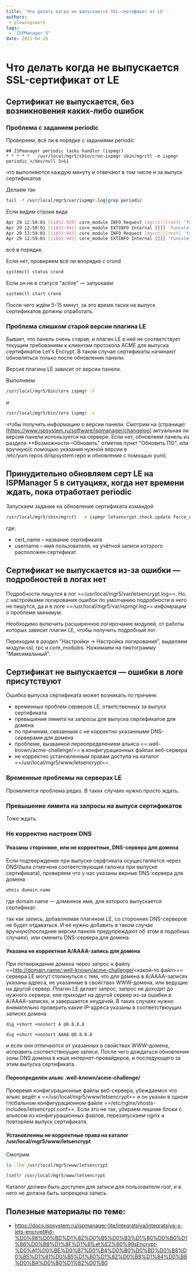 ```yaml
---
title: 'Что делать когда не выпускается SSL-сертификат от LE'
authors: 
 - glowingsword
tags:
 - 'ISPManager 5'
date: 2021-04-29
---
```

# Что делать когда не выпускается SSL-сертификат от LE

## Сертификат не выпускается, без возникновения каких-либо ошибок

### Проблема с заданием periodic

Проверяем, всё ли в порядке с заданиями periodic

```
## ISPmanager periodic tasks handler (ispmgr)
* * * * *	/usr/local/mgr5/sbin/cron-ispmgr sbin/mgrctl -m ispmgr periodic >/dev/null 2>&1
```
что выполняются каждую минуту и отвечают в том числе и за выпуск сертификатов

Делаем так

```bash
tail -f /usr/local/mgr5/var/ispmgr.log|grep periodic
```

Если видим строки вида 

```bash
Apr 29 12:58:01 [11852:939] core_module INFO Request [mgrctl][root] 'func=periodic&out=text'
Apr 29 12:58:01 [11852:941] core_module EXTINFO Internal [][] 'func=letsencrypt.periodic'
Apr 29 12:59:01 [11852:943] core_module INFO Request [mgrctl][root] 'func=periodic&out=text'
Apr 29 12:59:01 [11852:945] core_module EXTINFO Internal [][] 'func=letsencrypt.periodic'
```
всё в порядке. 

Если нет, проверяем всё ли впорядке с crond

```bash
systemctl status crond
```
Если он не в статусе "active" — запускаем

```bash
systemctl start crond
```

После чего ждём 5-15 минут, за это время таски на выпуск сертификатов должны отработать.

### Проблема слишком старой версии плагина LE

Бывает, что панель очень старая, и плагин LE в ней не соответствует текущим требованиям к клиентам протокола ACME для выпуска сертификатов Let's Encrypt. 
В таком случае сертификаты начинают обновляться только после обновления панели.

Версия плагина LE зависит от версии панели.

Выполняем 

```bash
/usr/local/mgr5/bin/core ispmgr -F
```
и

```bash
/usr/local/mgr5/bin/core ispmgr -v
```

чтобы получить информацию о версии панели. Смотрим на (странице)[https://www.ispsystem.ru/software/ispmanager/changelog] актуальная ли версия панели используется на сервере. Если нет, обновляем панель из раздела **Возможности⇾Обновить" отметив пункт "Обновить ПО", или вручную(с помощью указания нужной версии в /etc/yum.repos.d/ispsystem.repo и обновления с помощью yum).


## Принудительно обновляем серт LE на ISPManager 5 в ситуациях, когда нет времени ждать, пока отработает periodic

Запускаем задание на обновление сертификата командой

```bash
/usr/local/mgr5/sbin/mgrctl  -m ispmgr letsencrypt.check.update force_update=yes, cert_name=${cert_name}, user_name=${username}
```
где:

* cert_name – название сертификата
* username – имя пользователя, на учётной записи которого расположен сертификат.

## Сертификат не выпускается из-за ошибки — подробностей в логах нет

Подробности пишутся в лог ==/usr/local/mgr5/var/letsencrypt.log==. Но, с настройками логирования ошибок по умолчанию подробности в него не пишутся, да и в логе ==/usr/local/mgr5/var/ispmgr.log== инфомрации о проблеме минимум.

Необходимо включить расширенное логирочание модулей, от работы которых зависит плагин LE, чтобы получить подробный лог.

Переходим в раздел "Настройки → Настройка логирования", выделяем модули ssl, rpc и core_modules. Нажимаем на пиктограмму "Максимальный".


## Сертификат не выпускается — ошибки в логе присутствуют

Ошибка выпуска сертификата может возникать по причине:
* временных проблем серверов LE, ответственных за выпуск сертификата
* превышения лимита на запросы для выпуска сертификатов для домена
* по причинам, связанным с не корректно указанными DNS-серверами для домена
* проблеме, вызванной переопределением  альяса ==.well-known/acme-challenge/== в конфигурационных файлах веб-сервера
* не корректно установленным правам доступа на каталог ==/usr/local/mgr5/www/letsencrypt==.

### Временные проблемы на серверах LE

Проявляется проблема редко. В таких случаях нужно просто ждать.

### Превышение лимита на запросы на выпуск сертификатов

Тоже ждать.

### Не корректно настроен DNS

#### Указаны сторонние, или не корректные, DNS-сервера для домена

Если подтверждение при выпуске серфтиката осуществляется через DNS(была отмечена соответствующая галочка при выпуске сертификата), проверяем что у нас указаны верные DNS-сервера для домена

```bash
whois domain.name
```
где domain.name — доменное имя, для которого выпускается сертификат.

так как запись, добавляемая плагином LE, со сторонних DNS-серверов не будет отдаваться. И её нужно добавить в таком случае вручную(последние версии панели предупреждают об этом в подобных случаях), или сменить DNS-сервера для домена.

#### Указана не корректная А/AAAA-запись для домена

При потверждение домена через запрос к файлу ==http://domain.name/.well-known/acme-challenge/<какой-то файл>== сервера LE могут столкнуться с тем, что для домена в A/AAAA–записях указаны адреса, не указанные в свойствах WWW-домена, или ведущие на другой сервер. Плагин LE делает запрос, запрос не доходит до нужного сервера, или приходит на другой сервер из-за ошибки в А/AAAA–записях, и завершается неудачей. В таких случаях нужно внимательно проверить какие IP-адреса указаны в соответствюущих записях домена

```
dig +short +noshort A @8.8.8.8
```
```
dig +short +noshort AAAA @8.8.8.8
```

и если они отличаются от указанных в свойствах WWW-домена, исправить соответствюущие записи. После чего дождаться обновления зоны DNS домена в кэше интернет-провайдеров, и последующего за этим выпуска сертификата.

#### Переопределён альяс .well-known/acme-challenge/

Провремя конфигурационные файлы веб-сервера, убеждаемся что альяс ведёт к ==/usr/local/mgr5/www/letsencrypt== и он указан в одном глобальном конфигурационном файле ==/etc/nginx/vhosts-includes/letsencrypt.conf==. Если это не так, убираем лишние блоки с альясом из конфигурационных файлов, перезапускаем nginx и повторяем выпуск сертификата.

#### Установленны не корректные права на каталог /usr/local/mgr5/www/letsencrypt

Смотрим 

```bash
ls -lhd /usr/local/mgr5/www/letsencrypt
```

```bash
lsattr /usr/local/mgr5/www/letsencrypt
```
Каталог должен быть доступен для записи для пользователя root, и в него не должна быть запрещена запись.

## Полезные материалы по теме:

* https://docs.ispsystem.ru/ispmanager-lite/integratsiya/integratsiya-s-lets-encrypt#id-%D0%98%D0%BD%D1%82%D0%B5%D0%B3%D1%80%D0%B0%D1%86%D0%B8%D1%8F%D1%81Let%E2%80%99sEncrypt-%D0%A1%D0%BE%D0%B7%D0%B4%D0%B0%D0%BD%D0%B8%D0%B5%D1%81%D0%B5%D1%80%D1%82%D0%B8%D1%84%D0%B8%D0%BA%D0%B0%D1%82%D0%B0
